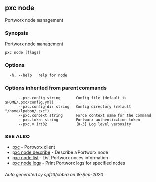 ## pxc node

Portworx node management

### Synopsis

Portworx node management

```
pxc node [flags]
```

### Options

```
  -h, --help   help for node
```

### Options inherited from parent commands

```
      --pxc.config string       Config file (default is $HOME/.pxc/config.yml)
      --pxc.config-dir string   Config directory (default "/home/lpabon/.pxc")
      --pxc.context string      Force context name for the command
      --pxc.token string        Portworx authentication token
      --pxc.v int32             [0-3] Log level verbosity
```

### SEE ALSO

* [pxc](pxc.md)	 - Portworx client
* [pxc node describe](pxc_node_describe.md)	 - Describe a Portworx node
* [pxc node list](pxc_node_list.md)	 - List Portworx nodes information
* [pxc node logs](pxc_node_logs.md)	 - Print Portworx logs for specified nodes

###### Auto generated by spf13/cobra on 18-Sep-2020
